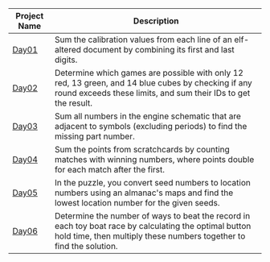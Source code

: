 Project Name | Description | 
| ---------- | ----------- |
|  [Day01](src/day1)| Sum the calibration values from each line of an elf-altered document by combining its first and last digits. |
|  [Day02](src/day2)| Determine which games are possible with only 12 red, 13 green, and 14 blue cubes by checking if any round exceeds these limits, and sum their IDs to get the result. |
|  [Day03](src/day3)| Sum all numbers in the engine schematic that are adjacent to symbols (excluding periods) to find the missing part number. | 
|  [Day04](src/day4)| Sum the points from scratchcards by counting matches with winning numbers, where points double for each match after the first. | 
|  [Day05](src/day5)| In the puzzle, you convert seed numbers to location numbers using an almanac's maps and find the lowest location number for the given seeds. | 
|  [Day06](src/day6)| Determine the number of ways to beat the record in each toy boat race by calculating the optimal button hold time, then multiply these numbers together to find the solution. | 
